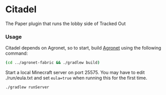 # Citadel

The Paper plugin that runs the lobby side of Tracked Out

### Usage

Citadel depends on Agronet, so to start, build [Agronet](https://github.com/trackedout/agronet-fabric) using the following command:
```bash
(cd ../agronet-fabric && ./gradlew build)
```

Start a local Minecraft server on port 25575. You may have to edit ./run/eula.txt and set `eula=true` when running this for the first time.

```bash
./gradlew runServer
```
